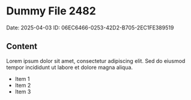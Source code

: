 # Dummy File 2482

Date: 2025-04-03
ID: 06EC6466-0253-42D2-B705-2EC1FE389519

## Content

Lorem ipsum dolor sit amet, consectetur adipiscing elit.
Sed do eiusmod tempor incididunt ut labore et dolore magna aliqua.

* Item 1
* Item 2
* Item 3

